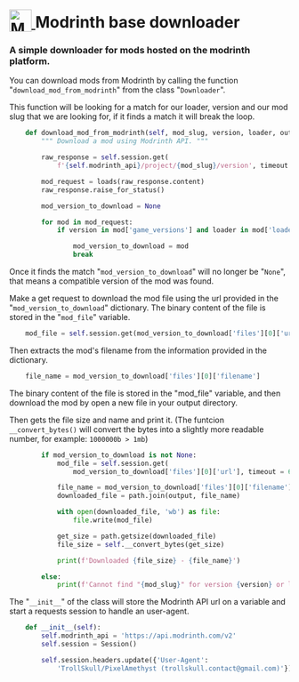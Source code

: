 <h1>
  <a href='https://modrinth.com/'>
    <img src='https://docs.modrinth.com/img/logo.svg'
         alt='Modrinth icon'
         width='40'
         height='40'
         align='Absbottom'>
  </a> Modrinth base downloader </h1>

### A simple downloader for mods hosted on the modrinth platform.

You can download mods from Modrinth by calling the function "`download_mod_from_modrinth`" from the class "`Downloader`".

This function will be looking for a match for our loader, version and our mod slug that we are looking for, if it finds a match it will break the loop.

```python
    def download_mod_from_modrinth(self, mod_slug, version, loader, output):
        """ Download a mod using Modrinth API. """

        raw_response = self.session.get(
            f'{self.modrinth_api}/project/{mod_slug}/version', timeout = 60)

        mod_request = loads(raw_response.content)
        raw_response.raise_for_status()

        mod_version_to_download = None

        for mod in mod_request:
            if version in mod['game_versions'] and loader in mod['loaders']:

                mod_version_to_download = mod
                break
```

Once it finds the match "`mod_version_to_download`" will no longer be "`None`", that means a compatible version of the mod was found.

Make a get request to download the mod file using the url provided in the "`mod_version_to_download`" dictionary. The binary content of the file is stored in the "`mod_file`" variable.

```python
    mod_file = self.session.get(mod_version_to_download['files'][0]['url'], timeout=60).content
```

Then extracts the mod's filename from the information provided in the dictionary.

```python
    file_name = mod_version_to_download['files'][0]['filename']
```

The binary content of the file is stored in the "mod_file" variable, and then download the mod by open a new file in your output directory.

Then gets the file size and name and print it. (The funtcion `__convert_bytes()` will convert the bytes into a slightly more readable number, for example: `1000000b > 1mb`)

```python
        if mod_version_to_download is not None:
            mod_file = self.session.get(
                mod_version_to_download['files'][0]['url'], timeout = 60).content

            file_name = mod_version_to_download['files'][0]['filename']
            downloaded_file = path.join(output, file_name)

            with open(downloaded_file, 'wb') as file:
                file.write(mod_file)

            get_size = path.getsize(downloaded_file)
            file_size = self.__convert_bytes(get_size)

            print(f'Downloaded {file_size} - {file_name}')

        else:
            print(f'Cannot find "{mod_slug}" for version {version} or loader {loader}!')
```

The "`__init__`" of the class will store the Modrinth API url on a variable and start a requests session to handle an user-agent.

```python
    def __init__(self):
        self.modrinth_api = 'https://api.modrinth.com/v2'
        self.session = Session()

        self.session.headers.update({'User-Agent':
            'TrollSkull/PixelAmethyst (trollskull.contact@gmail.com)'})
```
